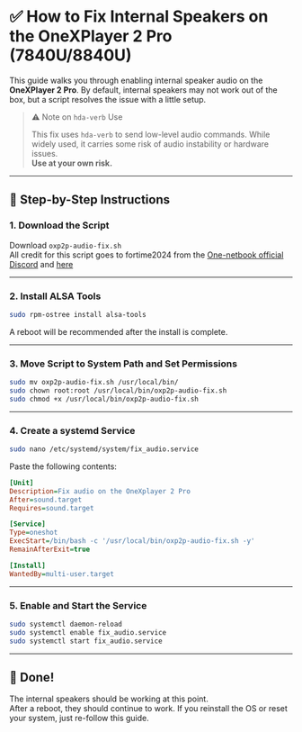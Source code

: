 # ✅ How to Fix Internal Speakers on the OneXPlayer 2 Pro (7840U/8840U)

This guide walks you through enabling internal speaker audio on the **OneXPlayer 2 Pro**. By default, internal speakers may not work out of the box, but a script resolves the issue with a little setup.

>⚠️  Note on `hda-verb` Use
>
>This fix uses `hda-verb` to send low-level audio commands. While widely used, it carries some risk of audio instability or hardware issues.  
>**Use at your own risk.**


---

## 📝 Step-by-Step Instructions

### 1. **Download the Script**

Download `oxp2p-audio-fix.sh`  
All credit for this script goes to fortime2024 from the [One-netbook official Discord](https://discord.com/channels/547366894995243029/1210923924439699516/1399685604932849726) and [here](https://github.com/ChimeraOS/chimeraos/issues/742#issuecomment-2250951477)

---

### 2. **Install ALSA Tools**

```bash
sudo rpm-ostree install alsa-tools
```
A reboot will be recommended after the install is complete.

---

### 3. **Move Script to System Path and Set Permissions**

```bash
sudo mv oxp2p-audio-fix.sh /usr/local/bin/
sudo chown root:root /usr/local/bin/oxp2p-audio-fix.sh
sudo chmod +x /usr/local/bin/oxp2p-audio-fix.sh
```

---

### 4. **Create a systemd Service**

```bash
sudo nano /etc/systemd/system/fix_audio.service
```

Paste the following contents:

```ini
[Unit]
Description=Fix audio on the OneXplayer 2 Pro
After=sound.target
Requires=sound.target

[Service]
Type=oneshot
ExecStart=/bin/bash -c '/usr/local/bin/oxp2p-audio-fix.sh -y'
RemainAfterExit=true

[Install]
WantedBy=multi-user.target
```

--- 

### 5. **Enable and Start the Service**

```bash
sudo systemctl daemon-reload
sudo systemctl enable fix_audio.service
sudo systemctl start fix_audio.service
```

---

## 🎉 Done!
The internal speakers should be working at this point.  
After a reboot, they should continue to work. If you reinstall the OS or reset your system, just re-follow this guide.

